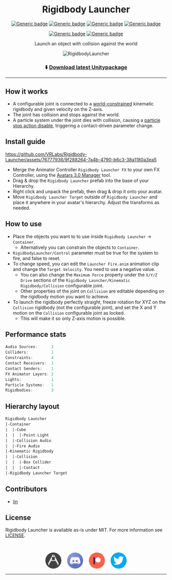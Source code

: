 <div align="center">

# Rigidbody Launcher

[![Generic badge](https://img.shields.io/github/downloads/VRLabs/Rigidbody-Launcher/total?label=Downloads)](https://github.com/VRLabs/Rigidbody-Launcher/releases/latest)
[![Generic badge](https://img.shields.io/badge/License-MIT-informational.svg)](https://github.com/VRLabs/Rigidbody-Launcher/blob/main/LICENSE)
[![Generic badge](https://img.shields.io/badge/Unity-2019.4.31f1-lightblue.svg)](https://unity3d.com/unity/whats-new/2019.4.31)
[![Generic badge](https://img.shields.io/badge/SDK-AvatarSDK3-lightblue.svg)](https://vrchat.com/home/download)

[![Generic badge](https://img.shields.io/discord/706913824607043605?color=%237289da&label=DISCORD&logo=Discord&style=for-the-badge)](https://discord.vrlabs.dev/)
[![Generic badge](https://img.shields.io/endpoint.svg?url=https%3A%2F%2Fshieldsio-patreon.vercel.app%2Fapi%3Fusername%3Dvrlabs%26type%3Dpatrons&style=for-the-badge)](https://patreon.vrlabs.dev/)

Launch an object with collision against the world

![RigidbodyLauncher](https://github.com/VRLabs/Rigidbody-Launcher/assets/76777936/c475c245-c1f9-4360-ae27-72c2daebb460)


### ⬇️ [Download latest Unitypackage](https://github.com/VRLabs/Rigidbody-Launcher/releases/latest)

<!-- 
### 📦 [Add to VRChat Creator Companion]() -->

</div>

---

## How it works

* A configurable joint is connected to a [world-constrained](https://github.com/VRLabs/World-Constraint) kinematic rigidbody and given velocity on the Z-axis.
* The joint has collision and stops against the world.
* A particle system under the joint dies with collision, causing a [particle stop action disable](https://docs.unity3d.com/ScriptReference/ParticleSystemStopAction.html), triggering a contact-driven parameter change.

## Install guide

https://github.com/VRLabs/Rigidbody-Launcher/assets/76777936/9f288264-7a4b-4790-b6c3-38a1180a3ea5

* Merge the Animator Controller ``Rigidbody Launcher FX`` to your own FX Controller, using the [Avatars 3.0 Manager](https://github.com/VRLabs/Avatars-3.0-Manager) tool.
* Drag & drop the ``Rigidbody Launcher`` prefab into the base of your Hierarchy.
* Right click and unpack the prefab, then drag & drop it onto your avatar.
* Move ``Rigidbody Launcher Target`` outside of ``Rigidbody Launcher`` and place it anywhere in your avatar's hierarchy. Adjust the transforms as needed.

## How to use

* Place the objects you want to to use inside ``Rigidbody Launcher`` -> ``Container``.
  * Alternatively you can constrain the objects to ``Container``.
* ``RigidbodyLauncher/Control`` parameter must be true for the system to fire, and false to reset.
* To change speed, you can edit the ``Launcher Fire.anim`` animation clip and change the ``Target Velocity``. You need to use a negative value.
  * You can also change the ``Maximum Force`` property under the ``X/Y/Z Drive`` sections of the ``Rigidbody Launcher/Kinematic Rigidbody/Collision`` configurable joint.
  * Other properties of the joint on ``Collision`` are editable depending on the rigidbody motion you want to achieve.
* To launch the rigidbody perfectly straight, freeze rotation for XYZ on the ``Collision`` rigidbody (not the configurable joint), and set the X and Y motion on the ``Collision`` configurable joint as locked.
  * This will make it so only Z-axis motion is possible.

## Performance stats

```c++
Audio Sources:      2
Colliders:          1
Constraints:        4
Contact Receivers:  1
Contact Senders:    1
FX Animator Layers: 2
Lights:             1
Particle Systems:   1
Rigidbodies:        3
```

## Hierarchy layout

```html
Rigidbody Launcher
|-Container
|  |-Cube
|  |  |-Point Light
|  |-Collision Audio
|  |-Fire Audio
|-Kinematic Rigidbody
|  |-Collision
|  |  |-Box Collider
|  |  |-Contact
|-Rigidbody Launcher Target
```

## Contributors

* [lin](https://github.com/oofdesu)

## License

Rigidbody Launcher is available as-is under MIT. For more information see [LICENSE](https://github.com/VRLabs/Rigidbody-Launcher/blob/main/LICENSE).

​

<div align="center">

[<img src="https://github.com/VRLabs/Resources/raw/main/Icons/VRLabs.png" width="50" height="50">](https://vrlabs.dev "VRLabs")
<img src="https://github.com/VRLabs/Resources/raw/main/Icons/Empty.png" width="10">
[<img src="https://github.com/VRLabs/Resources/raw/main/Icons/Discord.png" width="50" height="50">](https://discord.vrlabs.dev/ "VRLabs")
<img src="https://github.com/VRLabs/Resources/raw/main/Icons/Empty.png" width="10">
[<img src="https://github.com/VRLabs/Resources/raw/main/Icons/Patreon.png" width="50" height="50">](https://patreon.vrlabs.dev/ "VRLabs")
<img src="https://github.com/VRLabs/Resources/raw/main/Icons/Empty.png" width="10">
[<img src="https://github.com/VRLabs/Resources/raw/main/Icons/Twitter.png" width="50" height="50">](https://twitter.com/vrlabsdev "VRLabs")

</div>

---
